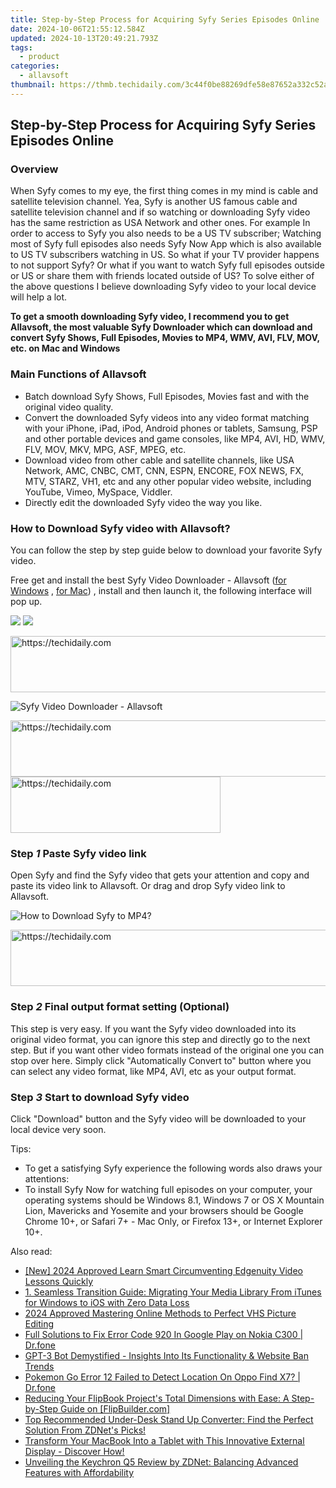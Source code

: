 ```yaml
---
title: Step-by-Step Process for Acquiring Syfy Series Episodes Online
date: 2024-10-06T21:55:12.584Z
updated: 2024-10-13T20:49:21.793Z
tags:
  - product
categories:
  - allavsoft
thumbnail: https://thmb.techidaily.com/3c44f0be88269dfe58e87652a332c52a578262780df7f0b33d89646c55a92321.jpg
---
```


## Step-by-Step Process for Acquiring Syfy Series Episodes Online

### Overview

When Syfy comes to my eye, the first thing comes in my mind is cable and satellite television channel. Yea, Syfy is another US famous cable and satellite television channel and if so watching or downloading Syfy video has the same restriction as USA Network and other ones. For example In order to access to Syfy you also needs to be a US TV subscriber; Watching most of Syfy full episodes also needs Syfy Now App which is also available to US TV subscribers watching in US. So what if your TV provider happens to not support Syfy? Or what if you want to watch Syfy full episodes outside or US or share them with friends located outside of US? To solve either of the above questions I believe downloading Syfy video to your local device will help a lot.

**To get a smooth downloading Syfy video, I recommend you to get Allavsoft, the most valuable Syfy Downloader which can download and convert Syfy Shows, Full Episodes, Movies to MP4, WMV, AVI, FLV, MOV, etc. on Mac and Windows**

### Main Functions of Allavsoft

* Batch download Syfy Shows, Full Episodes, Movies fast and with the original video quality.
* Convert the downloaded Syfy videos into any video format matching with your iPhone, iPad, iPod, Android phones or tablets, Samsung, PSP and other portable devices and game consoles, like MP4, AVI, HD, WMV, FLV, MOV, MKV, MPG, ASF, MPEG, etc.
* Download video from other cable and satellite channels, like USA Network, AMC, CNBC, CMT, CNN, ESPN, ENCORE, FOX NEWS, FX, MTV, STARZ, VH1, etc and any other popular video website, including YouTube, Vimeo, MySpace, Viddler.
* Directly edit the downloaded Syfy video the way you like.

### How to Download Syfy video with Allavsoft?

You can follow the step by step guide below to download your favorite Syfy video.

Free get and install the best Syfy Video Downloader - Allavsoft ([for Windows](https://tools.techidaily.com/allavsoft/products/) , [for Mac](https://tools.techidaily.com/allavsoft/products/)) , install and then launch it, the following interface will pop up.

[![](https://www.allavsoft.com/how-to/../images/how-to/free-download-win.jpg)](https://tools.techidaily.com/allavsoft/products/) [![](https://www.allavsoft.com/how-to/../images/how-to/free-download-mac.jpg)](https://tools.techidaily.com/allavsoft/products/)

<!-- affiliate ads begin -->
<a href="https://aligracehair.sjv.io/c/5597632/1884002/19272" target="_top" id="1884002">
  <img src="//a.impactradius-go.com/display-ad/19272-1884002" border="0" alt="https://techidaily.com" width="728" height="90"/>
</a>
<img height="0" width="0" src="https://aligracehair.sjv.io/i/5597632/1884002/19272" style="position:absolute;visibility:hidden;" border="0" />
<!-- affiliate ads end -->

![Syfy Video Downloader - Allavsoft](https://www.allavsoft.com/how-to/../images/allavsoft/screen-shot-600.jpg)

<!-- affiliate ads begin -->
<a href="https://appsumo.8odi.net/c/5597632/2100542/7443" target="_top" id="2100542">
  <img src="//a.impactradius-go.com/display-ad/7443-2100542" border="0" alt="https://techidaily.com" width="728" height="90"/>
</a>
<img height="0" width="0" src="https://appsumo.8odi.net/i/5597632/2100542/7443" style="position:absolute;visibility:hidden;" border="0" />
<!-- affiliate ads end -->

<!-- affiliate ads begin -->
<a href="https://aligracehair.sjv.io/c/5597632/2135416/19272" target="_top" id="2135416">
  <img src="//a.impactradius-go.com/display-ad/19272-2135416" border="0" alt="https://techidaily.com" width="336" height="90"/>
</a>
<img height="0" width="0" src="https://aligracehair.sjv.io/i/5597632/2135416/19272" style="position:absolute;visibility:hidden;" border="0" />
<!-- affiliate ads end -->

### Step _1_ Paste Syfy video link

Open Syfy and find the Syfy video that gets your attention and copy and paste its video link to Allavsoft. Or drag and drop Syfy video link to Allavsoft.

![How to Download Syfy to MP4?](https://www.allavsoft.com/how-to/../images/how-to/dare-dorm-download/download-daredorm.jpg)

<!-- affiliate ads begin -->
<a href="https://appsumo.8odi.net/c/5597632/2068439/7443" target="_top" id="2068439">
  <img src="//a.impactradius-go.com/display-ad/7443-2068439" border="0" alt="https://techidaily.com" width="728" height="90"/>
</a>
<img height="0" width="0" src="https://appsumo.8odi.net/i/5597632/2068439/7443" style="position:absolute;visibility:hidden;" border="0" />
<!-- affiliate ads end -->

### Step _2_ Final output format setting (Optional)

This step is very easy. If you want the Syfy video downloaded into its original video format, you can ignore this step and directly go to the next step. But if you want other video formats instead of the original one you can stop over here. Simply click "Automatically Convert to" button where you can select any video format, like MP4, AVI, etc as your output format.

### Step _3_ Start to download Syfy video

Click "Download" button and the Syfy video will be downloaded to your local device very soon.

Tips:

* To get a satisfying Syfy experience the following words also draws your attentions:
* To install Syfy Now for watching full episodes on your computer, your operating systems should be Windows 8.1, Windows 7 or OS X Mountain Lion, Mavericks and Yosemite and your browsers should be Google Chrome 10+, or Safari 7+ - Mac Only, or Firefox 13+, or Internet Explorer 10+.

<ins class="adsbygoogle"
     style="display:block"
     data-ad-format="autorelaxed"
     data-ad-client="ca-pub-7571918770474297"
     data-ad-slot="1223367746"></ins>

<ins class="adsbygoogle"
     style="display:block"
     data-ad-client="ca-pub-7571918770474297"
     data-ad-slot="8358498916"
     data-ad-format="auto"
     data-full-width-responsive="true"></ins>

<span class="atpl-alsoreadstyle">Also read:</span>
<div><ul>
<li><a href="https://fox-blue.techidaily.com/new-2024-approved-learn-smart-circumventing-edgenuity-video-lessons-quickly/"><u>[New] 2024 Approved Learn Smart Circumventing Edgenuity Video Lessons Quickly</u></a></li>
<li><a href="https://win-cheats.techidaily.com/1-seamless-transition-guide-migrating-your-media-library-from-itunes-for-windows-to-ios-with-zero-data-loss/"><u>1. Seamless Transition Guide: Migrating Your Media Library From iTunes for Windows to iOS with Zero Data Loss</u></a></li>
<li><a href="https://extra-skills.techidaily.com/2024-approved-mastering-online-methods-to-perfect-vhs-picture-editing/"><u>2024 Approved Mastering Online Methods to Perfect VHS Picture Editing</u></a></li>
<li><a href="https://howto.techidaily.com/full-solutions-to-fix-error-code-920-in-google-play-on-nokia-c300-drfone-by-drfone-fix-android-problems-fix-android-problems/"><u>Full Solutions to Fix Error Code 920 In Google Play on Nokia C300 | Dr.fone</u></a></li>
<li><a href="https://snapchat-videos.techidaily.com/gpt-3-bot-demystified-insights-into-its-functionality-and-website-ban-trends/"><u>GPT-3 Bot Demystified - Insights Into Its Functionality & Website Ban Trends</u></a></li>
<li><a href="https://android-pokemon-go.techidaily.com/pokemon-go-error-12-failed-to-detect-location-on-oppo-find-x7-drfone-by-drfone-virtual-android/"><u>Pokemon Go Error 12 Failed to Detect Location On Oppo Find X7? | Dr.fone</u></a></li>
<li><a href="https://win-marvelous.techidaily.com/reducing-your-flipbook-projects-total-dimensions-with-ease-a-step-by-step-guide-on-flipbuildercom/"><u>Reducing Your FlipBook Project's Total Dimensions with Ease: A Step-by-Step Guide on [FlipBuilder.com]</u></a></li>
<li><a href="https://win-cheats.techidaily.com/top-recommended-under-desk-stand-up-converter-find-the-perfect-solution-from-zdnets-picks/"><u>Top Recommended Under-Desk Stand Up Converter: Find the Perfect Solution From ZDNet's Picks!</u></a></li>
<li><a href="https://win-cheats.techidaily.com/transform-your-macbook-into-a-tablet-with-this-innovative-external-display-discover-how/"><u>Transform Your MacBook Into a Tablet with This Innovative External Display - Discover How!</u></a></li>
<li><a href="https://win-cheats.techidaily.com/unveiling-the-keychron-q5-review-by-zdnet-balancing-advanced-features-with-affordability/"><u>Unveiling the Keychron Q5 Review by ZDNet: Balancing Advanced Features with Affordability</u></a></li>
</ul></div>

